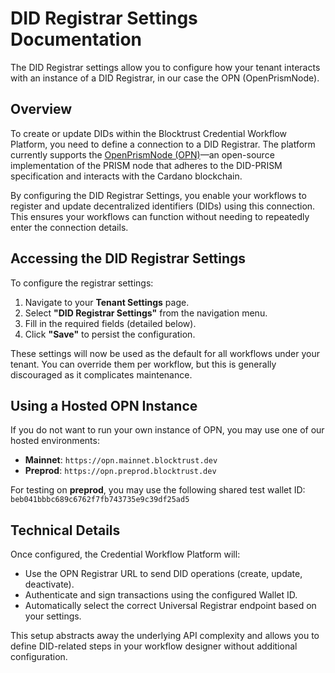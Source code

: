 # DID Registrar Settings Documentation

The DID Registrar settings allow you to configure how your tenant interacts with an instance of a DID Registrar, in our case the OPN (OpenPrismNode).

## Overview

To create or update DIDs within the Blocktrust Credential Workflow Platform, you need to define a connection to a DID Registrar. The platform currently supports the [OpenPrismNode (OPN)](https://bsandmann.github.io/OpenPrismNode/)—an open-source implementation of the PRISM node that adheres to the DID-PRISM specification and interacts with the Cardano blockchain.

By configuring the DID Registrar Settings, you enable your workflows to register and update decentralized identifiers (DIDs) using this connection. This ensures your workflows can function without needing to repeatedly enter the connection details.

## Accessing the DID Registrar Settings

To configure the registrar settings:

1. Navigate to your **Tenant Settings** page.
2. Select **"DID Registrar Settings"** from the navigation menu.
3. Fill in the required fields (detailed below).
4. Click **"Save"** to persist the configuration.

These settings will now be used as the default for all workflows under your tenant. You can override them per workflow, but this is generally discouraged as it complicates maintenance.

## Using a Hosted OPN Instance

If you do not want to run your own instance of OPN, you may use one of our hosted environments:

- **Mainnet**: `https://opn.mainnet.blocktrust.dev`
- **Preprod**: `https://opn.preprod.blocktrust.dev`

For testing on **preprod**, you may use the following shared test wallet ID: `beb041bbbc689c6762f7fb743735e9c39df25ad5`

## Technical Details

Once configured, the Credential Workflow Platform will:

- Use the OPN Registrar URL to send DID operations (create, update, deactivate).
- Authenticate and sign transactions using the configured Wallet ID.
- Automatically select the correct Universal Registrar endpoint based on your settings.

This setup abstracts away the underlying API complexity and allows you to define DID-related steps in your workflow designer without additional configuration.
